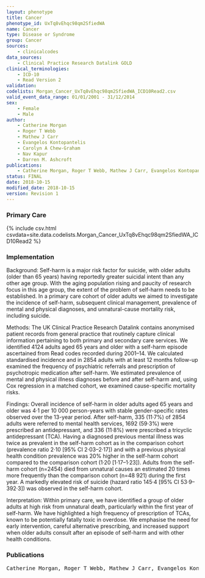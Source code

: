```yaml
---
layout: phenotype
title: Cancer
phenotype_id: UxTq8vEhqc98qm2SfiedWA
name: Cancer
type: Disease or Syndrome
group: Cancer
sources: 
    - clinicalcodes
data_sources:
    - Clinical Practice Research Datalink GOLD
clinical_terminologies:
    - ICD-10
    - Read Version 2
validation:
codelists: Morgan_Cancer_UxTq8vEhqc98qm2SfiedWA_ICD10Read2.csv
valid_event_data_range: 01/01/2001 - 31/12/2014
sex:
    - Female
    - Male
author:
    - Catherine Morgan
    - Roger T Webb
    - Mathew J Carr
    - Evangelos Kontopantelis
    - Carolyn A Chew-Graham
    - Nav Kapur
    - Darren M. Ashcroft   
publications:
    - Catherine Morgan, Roger T Webb, Mathew J Carr, Evangelos Kontopantelis, Carolyn A Chew-Graham, Nav Kapur, Darren M. Ashcroft, Self-harm in a primary care cohort of older people incidence, clinical management, and risk of suicide and other causes of death. Psychiatry, 5, 2018.
status: FINAL
date: 2018-10-15
modified_date: 2018-10-15
version: Revision 1
---
```


### Primary Care

{% include csv.html csvdata=site.data.codelists.Morgan_Cancer_UxTq8vEhqc98qm2SfiedWA_ICD10Read2 %}

### Implementation

Background:
Self-harm is a major risk factor for suicide, with older adults (older than 65 years) having reportedly greater suicidal intent than any other age group. With the aging population rising and paucity of research focus in this age group, the extent of the problem of self-harm needs to be established. In a primary care cohort of older adults we aimed to investigate the incidence of self-harm, subsequent clinical management, prevalence of mental and physical diagnoses, and unnatural-cause mortality risk, including suicide.

Methods:
The UK Clinical Practice Research Datalink contains anonymised patient records from general practice that routinely capture clinical information pertaining to both primary and secondary care services. We identified 4124 adults aged 65 years and older with a self-harm episode ascertained from Read codes recorded during 2001–14. We calculated standardised incidence and in 2854 adults with at least 12 months follow-up examined the frequency of psychiatric referrals and prescription of psychotropic medication after self-harm. We estimated prevalence of mental and physical illness diagnoses before and after self-harm and, using Cox regression in a matched cohort, we examined cause-specific mortality risks.

Findings:
Overall incidence of self-harm in older adults aged 65 years and older was 4·1 per 10 000 person-years with stable gender-specific rates observed over the 13-year period. After self-harm, 335 (11·7%) of 2854 adults were referred to mental health services, 1692 (59·3%) were prescribed an antidepressant, and 336 (11·8%) were prescribed a tricyclic antidepressant (TCA). Having a diagnosed previous mental illness was twice as prevalent in the self-harm cohort as in the comparison cohort (prevalence ratio 2·10 [95% CI 2·03–2·17]) and with a previous physical health condition prevalence was 20% higher in the self-harm cohort compared to the comparison cohort (1·20 [1·17–1·23]). Adults from the self-harm cohort (n=2454) died from unnatural causes an estimated 20 times more frequently than the comparison cohort (n=48 921) during the first year. A markedly elevated risk of suicide (hazard ratio 145·4 [95% CI 53·9–392·3]) was observed in the self-harm cohort. 

Interpretation: 
Within primary care, we have identified a group of older adults at high risk from unnatural death, particularly within the first year of self-harm. We have highlighted a high frequency of prescription of TCAs, known to be potentially fatally toxic in overdose. We emphasise the need for early intervention, careful alternative prescribing, and increased support when older adults consult after an episode of self-harm and with other health conditions.

### Publications

<pre>
Catherine Morgan, Roger T Webb, Mathew J Carr, Evangelos Kontopantelis, Carolyn A Chew-Graham, Nav Kapur, Darren M. Ashcroft, Self-harm in a primary care cohort of older people incidence, clinical management, and risk of suicide and other causes of death. Psychiatry, 5, 2018.
</pre>
